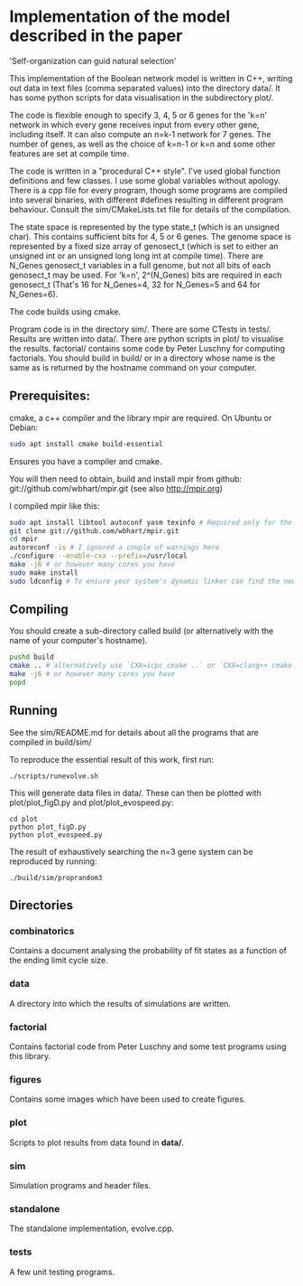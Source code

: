 # Implementation of the model described in the paper
  'Self-organization can guid natural selection'

This implementation of the Boolean network model is written in C++,
writing out data in text files (comma separated values) into the
directory data/. It has some python scripts for data visualisation in
the subdirectory plot/.

The code is flexible enough to specify 3, 4, 5 or 6 genes for the 'k=n'
network in which every gene receives input from every other gene,
including itself. It can also compute an n=k-1 network for 7
genes. The number of genes, as well as the choice of k=n-1 or k=n and
some other features are set at compile time.

The code is written in a "procedural C++ style". I've used global
function definitions and few classes. I use some global variables
without apology. There is a cpp file for every program, though some
programs are compiled into several binaries, with different #defines
resulting in different program behaviour. Consult the
sim/CMakeLists.txt file for details of the compilation.

The state space is represented by the type state_t (which is an
unsigned char). This contains sufficient bits for 4, 5 or 6 genes. The
genome space is represented by a fixed size array of genosect_t (which
is set to either an unsigned int or an unsigned long long int at
compile time). There are N_Genes genosect_t variables in a full
genome, but not all bits of each genosect_t may be used. For 'k=n',
2^(N_Genes) bits are required in each genosect_t (That's 16 for
N_Genes=4, 32 for N_Genes=5 and 64 for N_Genes=6).

The code builds using cmake.

Program code is in the directory sim/. There are some CTests in
tests/. Results are written into data/. There are python scripts in
plot/ to visualise the results. factorial/ contains some code by Peter
Luschny for computing factorials. You should build in build/ or in a
directory whose name is the same as is returned by the hostname
command on your computer.

## Prerequisites:

cmake, a c++ compiler and the library mpir are required. On Ubuntu or Debian:

```bash
sudo apt install cmake build-essential
```
Ensures you have a compiler and cmake.

You will then need to obtain, build and install mpir from github:
git://github.com/wbhart/mpir.git (see also http://mpir.org)


I compiled mpir like this:
```bash
sudo apt install libtool autoconf yasm texinfo # Required only for the mpir build
git clone git://github.com/wbhart/mpir.git
cd mpir
autoreconf -is # I ignored a couple of warnings here
./configure --enable-cxx --prefix=/usr/local
make -j6 # or however many cores you have
sudo make install
sudo ldconfig # To ensure your system's dynamic linker can find the new libraries
```

## Compiling

You should create a sub-directory called build (or alternatively with
the name of your computer's hostname).

```bash
pushd build
cmake .. # alternatively use `CXX=icpc cmake ..` or `CXX=clang++ cmake ..` to compile with an optimised compiler
make -j6 # or however many cores you have
popd
```

## Running

See the sim/README.md for details about all the programs that are
compiled in build/sim/

To reproduce the essential result of this work, first run:

```
./scripts/runevolve.sh
```

This will generate data files in data/. These can then be plotted with
plot/plot_figD.py and plot/plot_evospeed.py:

```
cd plot
python plot_figD.py
python plot_evospeed.py
```

The result of exhaustively searching the n=3 gene system can be
reproduced by running:

```
./build/sim/proprandom3
```

## Directories

### combinatorics

Contains a document analysing the probability of fit states as a
function of the ending limit cycle size.

### data

A directory into which the results of simulations are written.

### factorial

Contains factorial code from Peter Luschny and some test programs
using this library.

### figures

Contains some images which have been used to create figures.

### plot

Scripts to plot results from data found in **data/**.

### sim

Simulation programs and header files.

### standalone

The standalone implementation, evolve.cpp.

### tests

A few unit testing programs.
